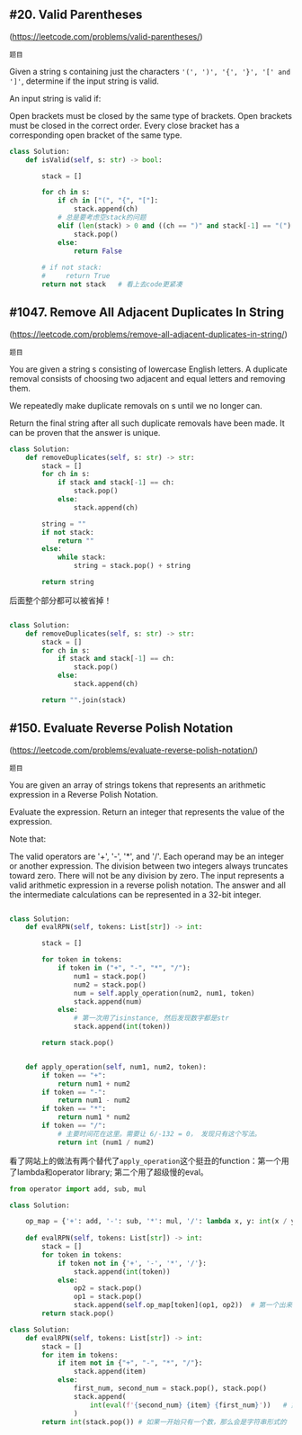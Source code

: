 ## #20. Valid Parentheses


(https://leetcode.com/problems/valid-parentheses/)

`题目`

Given a string s containing just the characters `'(', ')', '{', '}', '[' and ']'`, determine if the input string is valid.

An input string is valid if:

Open brackets must be closed by the same type of brackets.
Open brackets must be closed in the correct order.
Every close bracket has a corresponding open bracket of the same type.


```python
class Solution:
    def isValid(self, s: str) -> bool:

        stack = []

        for ch in s:
            if ch in ["(", "{", "["]:
                stack.append(ch)
            # 总是要考虑空stack的问题
            elif (len(stack) > 0 and ((ch == ")" and stack[-1] == "(") or (ch == "}" and stack[-1] == "{") or (ch == "]" and stack[-1] == "["))):
                stack.pop()
            else:
                return False
        
        # if not stack:
        #     return True
        return not stack   # 看上去code更紧凑
```


## #1047. Remove All Adjacent Duplicates In String

(https://leetcode.com/problems/remove-all-adjacent-duplicates-in-string/)

`题目`

You are given a string s consisting of lowercase English letters. A duplicate removal consists of choosing two adjacent and equal letters and removing them.

We repeatedly make duplicate removals on s until we no longer can.

Return the final string after all such duplicate removals have been made. It can be proven that the answer is unique.

```python
class Solution:
    def removeDuplicates(self, s: str) -> str:
        stack = []
        for ch in s:
            if stack and stack[-1] == ch:
                stack.pop()
            else:
                stack.append(ch)

        string = ""
        if not stack:
            return ""
        else:
            while stack:
                string = stack.pop() + string

        return string
```
后面整个部分都可以被省掉！

```python

class Solution:
    def removeDuplicates(self, s: str) -> str:
        stack = []
        for ch in s:
            if stack and stack[-1] == ch:
                stack.pop()
            else:
                stack.append(ch)

        return "".join(stack)

```



## #150. Evaluate Reverse Polish Notation


(https://leetcode.com/problems/evaluate-reverse-polish-notation/)

`题目`

You are given an array of strings tokens that represents an arithmetic expression in a Reverse Polish Notation.

Evaluate the expression. Return an integer that represents the value of the expression.

Note that:

The valid operators are '+', '-', '*', and '/'.
Each operand may be an integer or another expression.
The division between two integers always truncates toward zero.
There will not be any division by zero.
The input represents a valid arithmetic expression in a reverse polish notation.
The answer and all the intermediate calculations can be represented in a 32-bit integer.

```python

class Solution:
    def evalRPN(self, tokens: List[str]) -> int:

        stack = []

        for token in tokens:
            if token in ("+", "-", "*", "/"):
                num1 = stack.pop()
                num2 = stack.pop()
                num = self.apply_operation(num2, num1, token)
                stack.append(num)
            else:
                # 第一次用了isinstance, 然后发现数字都是str
                stack.append(int(token))

        return stack.pop()


    def apply_operation(self, num1, num2, token):
        if token == "+":
            return num1 + num2
        if token == "-":
            return num1 - num2
        if token == "*":
            return num1 * num2
        if token == "/":
            # 主要时间花在这里。需要让 6/-132 = 0， 发现只有这个写法。
            return int (num1 / num2)
```

看了网站上的做法有两个替代了`apply_operation`这个挺丑的function：第一个用了lambda和operator library; 第二个用了超级慢的eval。

```python
from operator import add, sub, mul

class Solution:

    op_map = {'+': add, '-': sub, '*': mul, '/': lambda x, y: int(x / y)}
    
    def evalRPN(self, tokens: List[str]) -> int:
        stack = []
        for token in tokens:
            if token not in {'+', '-', '*', '/'}:
                stack.append(int(token))
            else:
                op2 = stack.pop()
                op1 = stack.pop()
                stack.append(self.op_map[token](op1, op2))  # 第一个出来的在运算符后面
        return stack.pop()

```

```python
class Solution:
    def evalRPN(self, tokens: List[str]) -> int:
        stack = []
        for item in tokens:
            if item not in {"+", "-", "*", "/"}:
                stack.append(item)
            else:
                first_num, second_num = stack.pop(), stack.pop()
                stack.append(
                    int(eval(f'{second_num} {item} {first_num}'))   # 第一个出来的在运算符后面
                )
        return int(stack.pop()) # 如果一开始只有一个数，那么会是字符串形式的
```
